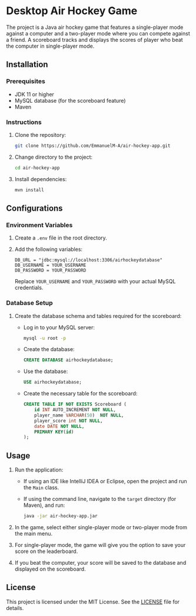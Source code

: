 # Desktop Air Hockey Game

The project is a Java air hockey game that features a single-player mode against a computer and a two-player mode where you can compete against a friend. A scoreboard tracks and displays the scores of player who beat the computer in single-player mode.

## Installation

### Prerequisites

- JDK 11 or higher
- MySQL database (for the scoreboard feature)
- Maven

### Instructions

1. Clone the repository:

    ```sh 
    git clone https://github.com/EmmanuelM-A/air-hockey-app.git
    ```

2. Change directory to the project:

    ```sh 
    cd air-hockey-app
    ```

3. Install dependencies:

    ```sh 
    mvn install
    ```

## Configurations

### Environment Variables

1. Create a `.env` file in the root directory.

2. Add the following variables:

    ```dotenv
    DB_URL = "jdbc:mysql://localhost:3306/airhockeydatabase"
    DB_USERNAME = YOUR_USERNAME
    DB_PASSWORD = YOUR_PASSWORD
    ```
    Replace `YOUR_USERNAME` and `YOUR_PASSWORD` with your actual MySQL credentials.

### Database Setup

1. Create the database schema and tables required for the scoreboard:
    - Log in to your MySQL server:

        ```sh
        mysql -u root -p
        ```

    - Create the database:

        ```sql
        CREATE DATABASE airhockeydatabase;
        ```

    - Use the database:

        ```sql
        USE airhockeydatabase;
        ```

    - Create the necessary table for the scoreboard:

        ```sql
        CREATE TABLE IF NOT EXISTS Scoreboard (
            id INT AUTO_INCREMENT NOT NULL,
            player_name VARCHAR(50)  NOT NULL,
            player_score int NOT NULL,
            date DATE NOT NULL,
            PRIMARY KEY(id)
        );
        ```

## Usage

1. Run the application:

    - If using an IDE like IntelliJ IDEA or Eclipse, open the project and run the `Main` class.
    - If using the command line, navigate to the `target` directory (for Maven), and run:

      ```sh
      java -jar air-hockey-app.jar
      ```

2. In the game, select either single-player mode or two-player mode from the main menu.

3. For single-player mode, the game will give you the option to save your score on the leaderboard.

4. If you beat the computer, your score will be saved to the database and displayed on the scoreboard.

## License

This project is licensed under the MIT License. See the [LICENSE](LICENSE) file for details.


